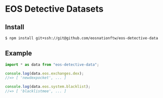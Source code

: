 # EOS Detective Datasets

## Install

```bash
$ npm install git+ssh://git@github.com/eosnationftw/eos-detective-data.git
```

## Example

```ts
import * as data from "eos-detective-data";

console.log(data.eos.exchanges.dex);
//=> [ 'newdexpocket', ... ]

console.log(data.eos.system.blacklist);
//=> [ 'blacklistmee', ... ]
```

